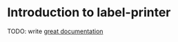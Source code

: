 # Introduction to label-printer

TODO: write [great documentation](http://jacobian.org/writing/what-to-write/)

